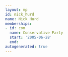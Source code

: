 ```yaml
---
layout: mp
id: nick_hurd
name: Nick Hurd
memberships:
- id: con
  name: Conservative Party
  start: '2005-06-28'
  end: 
autogenerated: true
---
```

